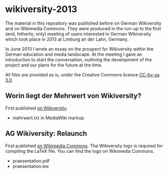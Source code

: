 # wikiversity-2013

The material in this repository was published before on German Wikiversity and on Wikimedia Commons. They were produced in the run-up to the first (and, hitherto, only) meeting of users interested in German Wikiversity which took place in 2013 at Limburg an der Lahn, Germany. 

In June 2013 I wrote an essay on the prospect for Wikiversity within the German education and media landscape. At the meeting I gave an introduction to start the conversation, outlining the development of the project and our plans for the future at the time. 

All files are provided as is, under the Creative Commons licence [CC-by-sa 3.0](https://creativecommons.org/licenses/by-sa/3.0/).

## Worin liegt der Mehrwert von Wikiversity?

First published [on Wikiversity](https://de.wikiversity.org/wiki/Benutzer:Aschmidt/Worin_liegt_der_Mehrwert_von_Wikiversity%3F).

* mehrwert.txt in MediaWiki markup

## AG Wikiversity: Relaunch

First published [on Wikimedia Commons](https://commons.wikimedia.org/wiki/File:Praesentation_AG_Wikiversity_Relaunch_2013.pdf). The Wikiversity logo is required for compiling the LaTeX file. You can find the logo on Wikimedia Commons.

* praesentation.pdf
* praesentation.tex
